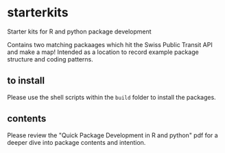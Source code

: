 # starterkits
Starter kits for R and python package development

Contains two matching packaages which hit the Swiss Public Transit API and make a map! Intended as a location to record example package structure and coding patterns.

## to install
Please use the shell scripts within the `build` folder to install the packages.

## contents
Please review the "Quick Package Development in R and python" pdf for a deeper dive into package contents and intention.